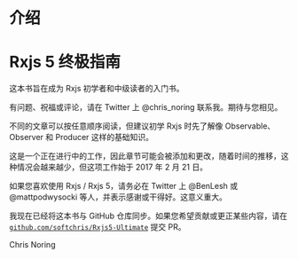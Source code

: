# 介绍

# Rxjs 5 终极指南

这本书旨在成为 Rxjs 初学者和中级读者的入门书。

有问题、祝福或评论，请在 Twitter 上 @chris_noring 联系我。期待与您相见。

不同的文章可以按任意顺序阅读，但建议初学 Rxjs 时先了解像 Observable、Observer 和 Producer 这样的基础知识。

这是一个正在进行中的工作，因此章节可能会被添加和更改，随着时间的推移，这种情况会越来越少，但这项工作始于 2017 年 2 月 21 日。

如果您喜欢使用 Rxjs / Rxjs 5，请务必在 Twitter 上 @BenLesh 或 @mattpodwysocki 等人，并表示感谢或干得好。这意义重大。

我现在已经将这本书与 GitHub 仓库同步。如果您希望贡献或更正某些内容，请在 [`github.com/softchris/Rxjs5-Ultimate`](https://github.com/softchris/Rxjs5-Ultimate) 提交 PR。

Chris Noring
